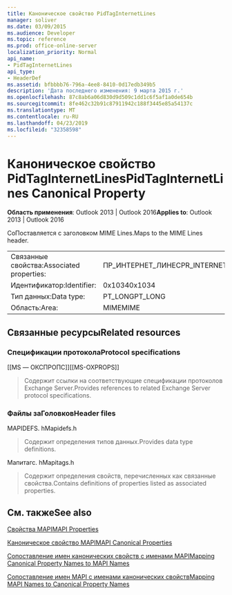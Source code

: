 ```yaml
---
title: Каноническое свойство PidTagInternetLines
manager: soliver
ms.date: 03/09/2015
ms.audience: Developer
ms.topic: reference
ms.prod: office-online-server
localization_priority: Normal
api_name:
- PidTagInternetLines
api_type:
- HeaderDef
ms.assetid: bfbbbb76-796a-4ee8-8410-0d17edb349b5
description: 'Дата последнего изменения: 9 марта 2015 г.'
ms.openlocfilehash: 87c8ab6a06d830d9d509c1dd1c6f5af1a0de654b
ms.sourcegitcommit: 8fe462c32b91c87911942c188f3445e85a54137c
ms.translationtype: MT
ms.contentlocale: ru-RU
ms.lasthandoff: 04/23/2019
ms.locfileid: "32358598"
---
```

# <a name="pidtaginternetlines-canonical-property"></a><span data-ttu-id="4b464-103">Каноническое свойство PidTagInternetLines</span><span class="sxs-lookup"><span data-stu-id="4b464-103">PidTagInternetLines Canonical Property</span></span>

  
  
<span data-ttu-id="4b464-104">**Область применения**: Outlook 2013 | Outlook 2016</span><span class="sxs-lookup"><span data-stu-id="4b464-104">**Applies to**: Outlook 2013 | Outlook 2016</span></span> 
  
<span data-ttu-id="4b464-105">СоПоставляется с заголовком MIME Lines.</span><span class="sxs-lookup"><span data-stu-id="4b464-105">Maps to the MIME Lines header.</span></span>
  
|||
|:-----|:-----|
|<span data-ttu-id="4b464-106">Связанные свойства:</span><span class="sxs-lookup"><span data-stu-id="4b464-106">Associated properties:</span></span>  <br/> |<span data-ttu-id="4b464-107">ПР_ИНТЕРНЕТ_ЛИНЕС</span><span class="sxs-lookup"><span data-stu-id="4b464-107">PR_INTERNET_LINES</span></span>  <br/> |
|<span data-ttu-id="4b464-108">Идентификатор:</span><span class="sxs-lookup"><span data-stu-id="4b464-108">Identifier:</span></span>  <br/> |<span data-ttu-id="4b464-109">0x1034</span><span class="sxs-lookup"><span data-stu-id="4b464-109">0x1034</span></span>  <br/> |
|<span data-ttu-id="4b464-110">Тип данных:</span><span class="sxs-lookup"><span data-stu-id="4b464-110">Data type:</span></span>  <br/> |<span data-ttu-id="4b464-111">PT_LONG</span><span class="sxs-lookup"><span data-stu-id="4b464-111">PT_LONG</span></span>  <br/> |
|<span data-ttu-id="4b464-112">Область:</span><span class="sxs-lookup"><span data-stu-id="4b464-112">Area:</span></span>  <br/> |<span data-ttu-id="4b464-113">MIME</span><span class="sxs-lookup"><span data-stu-id="4b464-113">MIME</span></span>  <br/> |
   
## <a name="related-resources"></a><span data-ttu-id="4b464-114">Связанные ресурсы</span><span class="sxs-lookup"><span data-stu-id="4b464-114">Related resources</span></span>

### <a name="protocol-specifications"></a><span data-ttu-id="4b464-115">Спецификации протокола</span><span class="sxs-lookup"><span data-stu-id="4b464-115">Protocol specifications</span></span>

<span data-ttu-id="4b464-116">[[MS — ОКСПРОПС]]</span><span class="sxs-lookup"><span data-stu-id="4b464-116">[[MS-OXPROPS]]</span></span> 
  
> <span data-ttu-id="4b464-117">Содержит ссылки на соответствующие спецификации протоколов Exchange Server.</span><span class="sxs-lookup"><span data-stu-id="4b464-117">Provides references to related Exchange Server protocol specifications.</span></span>
    
### <a name="header-files"></a><span data-ttu-id="4b464-118">Файлы заГоловков</span><span class="sxs-lookup"><span data-stu-id="4b464-118">Header files</span></span>

<span data-ttu-id="4b464-119">MAPIDEFS. h</span><span class="sxs-lookup"><span data-stu-id="4b464-119">Mapidefs.h</span></span>
  
> <span data-ttu-id="4b464-120">Содержит определения типов данных.</span><span class="sxs-lookup"><span data-stu-id="4b464-120">Provides data type definitions.</span></span>
    
<span data-ttu-id="4b464-121">Мапитагс. h</span><span class="sxs-lookup"><span data-stu-id="4b464-121">Mapitags.h</span></span>
  
> <span data-ttu-id="4b464-122">Содержит определения свойств, перечисленных как связанные свойства.</span><span class="sxs-lookup"><span data-stu-id="4b464-122">Contains definitions of properties listed as associated properties.</span></span>
    
## <a name="see-also"></a><span data-ttu-id="4b464-123">См. также</span><span class="sxs-lookup"><span data-stu-id="4b464-123">See also</span></span>



[<span data-ttu-id="4b464-124">Свойства MAPI</span><span class="sxs-lookup"><span data-stu-id="4b464-124">MAPI Properties</span></span>](mapi-properties.md)
  
[<span data-ttu-id="4b464-125">Каноническое свойство MAPI</span><span class="sxs-lookup"><span data-stu-id="4b464-125">MAPI Canonical Properties</span></span>](mapi-canonical-properties.md)
  
[<span data-ttu-id="4b464-126">Сопоставление имен канонических свойств с именами MAPI</span><span class="sxs-lookup"><span data-stu-id="4b464-126">Mapping Canonical Property Names to MAPI Names</span></span>](mapping-canonical-property-names-to-mapi-names.md)
  
[<span data-ttu-id="4b464-127">Сопоставление имен MAPI с именами канонических свойств</span><span class="sxs-lookup"><span data-stu-id="4b464-127">Mapping MAPI Names to Canonical Property Names</span></span>](mapping-mapi-names-to-canonical-property-names.md)

